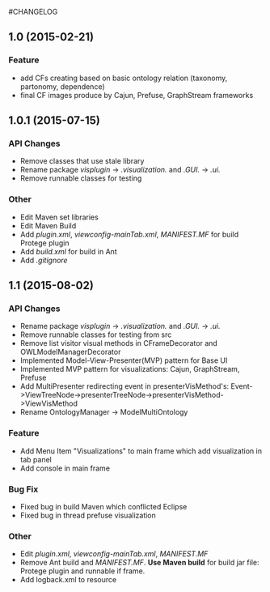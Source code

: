 #CHANGELOG

## 1.0 (2015-02-21)
### Feature
- add CFs creating based on basic ontology relation (taxonomy, partonomy, dependence)
- final CF images produce by Cajun, Prefuse, GraphStream frameworks

## 1.0.1 (2015-07-15)
### API Changes
- Remove classes that use stale library
- Rename package *visplugin* -> *.visualization.* and *.GUI.* -> *.ui.*
- Remove runnable classes for testing
### Other
- Edit Maven set libraries
- Edit Maven Build
- Add *plugin.xml*, *viewconfig-mainTab.xml*, *MANIFEST.MF* for build Protege plugin
- Add *build.xml* for build in Ant
- Add *.gitignore*

## 1.1 (2015-08-02)
### API Changes
- Rename package *visplugin* -> *.visualization.* and *.GUI.* -> *.ui.*
- Remove runnable classes for testing from src
- Remove list visitor visual methods in CFrameDecorator and OWLModelManagerDecorator
- Implemented Model-View-Presenter(MVP) pattern for Base UI
- Implemented MVP pattern for visualizations: Cajun, GraphStream, Prefuse
- Add MultiPresenter redirecting event in presenterVisMethod's: Event->ViewTreeNode->presenterTreeNode->presenterVisMethod->ViewVisMethod
- Rename OntologyManager -> ModelMultiOntology
### Feature
- Add Menu Item "Visualizations" to main frame which add visualization in tab panel
- Add console in main frame
### Bug Fix
- Fixed bug in build Maven which conflicted Eclipse
- Fixed bug in thread prefuse visualization
### Other
- Edit *plugin.xml*, *viewconfig-mainTab.xml*, *MANIFEST.MF*
- Remove Ant build and *MANIFEST.MF*. **Use Maven build** for build jar file: Protege plugin and runnable if frame.
- Add logback.xml to resource
 